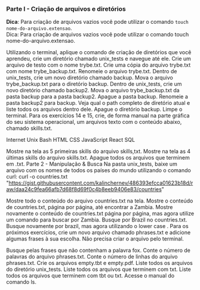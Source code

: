 <h3 id="parte-i-criacao-de-arquivos-e-diretorios" class="title-section">
Parte I - Criação de arquivos e diretórios</h3>

<div class="pt-1 pb-1">
<strong>Dica</strong>: Para criação de arquivos vazios você pode utilizar o comando <code class="inline">touch nome-do-arquivo.extensao</code>.</div>
Dica: Para criação de arquivos vazios você pode utilizar o comando touch nome-do-arquivo.extensao.
</div>

Utilizando o terminal, aplique o comando de criação de diretórios que você aprendeu, crie um diretório chamado unix_tests e navegue até ele.
Crie um arquivo de testo com o nome trybe.txt.
Crie uma cópia do arquivo trybe.txt com nome trybe_backup.txt.
Renomeie o arquivo trybe.txt.
Dentro de unix_tests, crie um novo diretório chamado backup.
Mova o arquivo trybe_backup.txt para o diretório backup.
Dentro de unix_tests, crie um novo diretório chamado backup2.
Mova o arquivo trybe_backup.txt da pasta backup para a pasta backup2.
Apague a pasta backup.
Renomeie a pasta backup2 para backup.
Veja qual o path completo de diretório atual e liste todos os arquivos dentro dele.
Apague o diretório backup.
Limpe o terminal.
Para os exercícios 14 e 15, crie, de forma manual na parte gráfica do seu sistema operacional, um arquivos texto com o conteúdo abaixo, chamado skills.txt.

Internet
Unix
Bash
HTML
CSS
JavaScript
React
SQL

Mostre na tela as 5 primeiras skills do arquivo skills,txt.
Mostre na tela as 4 últimas skills do arquivo skills.txt.
Apague todos os arquivos que terminem em .txt.
Parte 2 - Manipulação & Busca
Na pasta unix_tests, baixe um arquivo com os nomes de todos os países do mundo utilizando o comando curl:
curl -o countries.txt "https://gist.githubusercontent.com/kalinchernev/486393efcca01623b18d/raw/daa24c9fea66afb7d68f8d69f0c4b8eeb9406e83/countries"

Mostre todo o conteúdo do arquivo countries.txt na tela.
Mostre o conteúdo de countries.txt, página por página, até encontrar a Zambia.
Mostre novamente o conteúdo de countries.txt página por página, mas agora utilize um comando para buscar por Zambia.
Busque por Brazil no countries.txt.
Busque novamente por brazil, mas agora utilizando o lower case .
Para os próximos exercícios, crie um novo arquivo chamado phrases.txt e adicione algumas frases à sua escolha. Não precisa criar o arquivo pelo terminal.

Busque pelas frases que não contenham a palavra fox.
Conte o número de palavras do arquivo phrases.txt.
Conte o número de linhas do arquivo phrases.txt.
Crie os arquivos empty.tbt e empty.pdf.
Liste todos os arquivos do diretório unix_tests.
Liste todos os arquivos que terminem com txt.
Liste todos os arquivos que terminem com tbt ou txt.
Acesse o manual do comando ls.